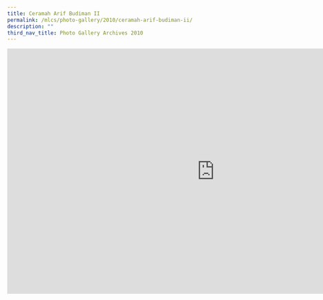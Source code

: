 ```yaml
---
title: Ceramah Arif Budiman II
permalink: /mlcs/photo-gallery/2010/ceramah-arif-budiman-ii/
description: ""
third_nav_title: Photo Gallery Archives 2010
---
```

<iframe allowfullscreen="true" height="569" width="960" frameborder="0" src="https://docs.google.com/presentation/d/e/2PACX-1vQU16OGtIK5B5yitkmzAQI-Z17sfkpcduuSxZ5gYeNR_A2FGrA3QMcrsQwzpm0CIZrhgTRaLjxlcyHf/embed?start=true&amp;loop=true&amp;delayms=5000"></iframe>